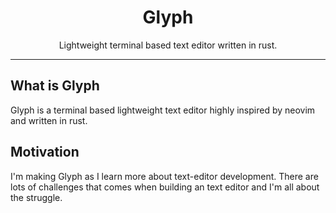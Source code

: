 <div align="center">

<h1>Glyph</h1>

Lightweight terminal based text editor written in rust.

</div>

---

## What is Glyph

Glyph is a terminal based lightweight text editor highly inspired by neovim and 
written in rust.

## Motivation

I'm making Glyph as I learn more about text-editor development. There are lots
of challenges that comes when building an text editor and I'm all about the 
struggle.


